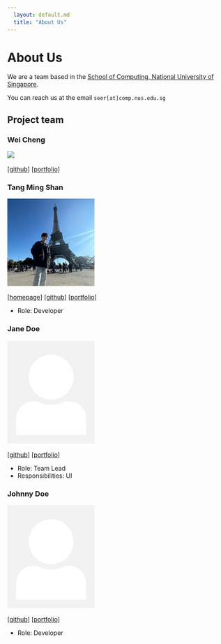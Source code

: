 ```yaml
---
  layout: default.md
  title: "About Us"
---
```


# About Us

We are a team based in the [School of Computing, National University of Singapore](http://www.comp.nus.edu.sg).

You can reach us at the email `seer[at]comp.nus.edu.sg`

## Project team

### Wei Cheng

<img src="images/awc1116.png" width="200px">

[[github](https://github.com/awc1116)]
[[portfolio](team/awc1116.md)]

### Tang Ming Shan

<img src="images/mingshan2705.png" width="200px">

[[homepage](http://www.comp.nus.edu.sg/~mingshan)]
[[github](https://github.com/mingshan2705)]
[[portfolio](team/mingshan2705.md)]

* Role: Developer

### Jane Doe

<img src="images/johndoe.png" width="200px">

[[github](http://github.com/johndoe)]
[[portfolio](team/johndoe.md)]

* Role: Team Lead
* Responsibilities: UI

### Johnny Doe

<img src="images/johndoe.png" width="200px">

[[github](http://github.com/johndoe)] [[portfolio](team/johndoe.md)]


* Role: Developer

